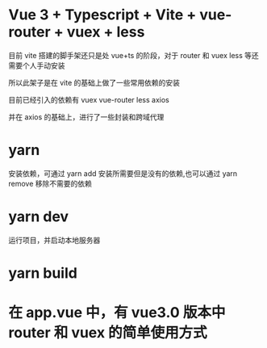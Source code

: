 # Vue 3 + Typescript + Vite + vue-router + vuex + less

目前 vite 搭建的脚手架还只是处 vue+ts 的阶段，对于 router 和 vuex less 等还需要个人手动安装

所以此架子是在 vite 的基础上做了一些常用依赖的安装

目前已经引入的依赖有 vuex vue-router less axios

并在 axios 的基础上，进行了一些封装和跨域代理

# yarn

安装依赖，可通过 yarn add 安装所需要但是没有的依赖,也可以通过 yarn remove 移除不需要的依赖

# yarn dev

运行项目，并启动本地服务器

# yarn build

# 在 app.vue 中，有 vue3.0 版本中 router 和 vuex 的简单使用方式
